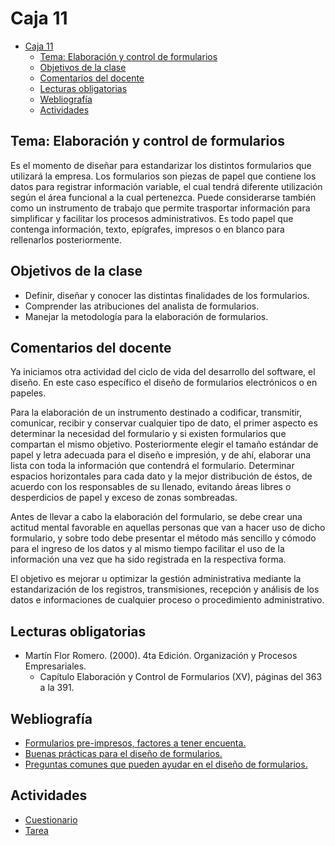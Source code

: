 # Caja 11

<!--toc:start-->
- [Caja 11](#caja-11)
  - [Tema: Elaboración y control de formularios](#tema-elaboración-y-control-de-formularios)
  - [Objetivos de la clase](#objetivos-de-la-clase)
  - [Comentarios del docente](#comentarios-del-docente)
  - [Lecturas obligatorias](#lecturas-obligatorias)
  - [Webliografía](#webliografía)
  - [Actividades](#actividades)
<!--toc:end-->

## Tema: Elaboración y control de formularios

Es el momento de diseñar para estandarizar los distintos formularios que utilizará la empresa. Los formularios son piezas de papel que contiene los datos para registrar información variable, el cual tendrá diferente utilización según el área funcional a la cual pertenezca. Puede considerarse también como un instrumento de trabajo que permite trasportar información para simplificar y facilitar los procesos administrativos. Es todo papel que contenga información, texto, epígrafes, impresos o en blanco para rellenarlos posteriormente.

## Objetivos de la clase

- Definir, diseñar y conocer las distintas finalidades de los formularios.
- Comprender las atribuciones del analista de formularios.
- Manejar la metodología para la elaboración de formularios.

## Comentarios del docente

Ya iniciamos otra actividad del ciclo de vida del desarrollo del software, el diseño. En este caso específico el diseño de formularios electrónicos o en papeles.

Para la elaboración de un instrumento destinado a codificar, transmitir, comunicar, recibir y conservar cualquier tipo de dato, el primer aspecto es determinar la necesidad del formulario y si existen formularios que compartan el mismo objetivo. Posteriormente elegir el tamaño estándar de papel y letra adecuada para el diseño e impresión, y de ahí, elaborar una lista con toda la información que contendrá el formulario. Determinar espacios horizontales para cada dato y la mejor distribución de éstos, de acuerdo con los responsables de su llenado, evitando áreas libres o desperdicios de papel y exceso de zonas sombreadas.

Antes de llevar a cabo la elaboración del formulario, se debe crear una actitud mental favorable en aquellas personas que van a hacer uso de dicho formulario, y sobre todo debe presentar el método más sencillo y cómodo para el ingreso de los datos y al mismo tiempo facilitar el uso de la información una vez que ha sido registrada en la respectiva forma.

El objetivo es mejorar u optimizar la gestión administrativa mediante la estandarización de los registros, transmisiones, recepción y análisis de los datos e informaciones de cualquier proceso o procedimiento administrativo.

## Lecturas obligatorias

- Martín Flor Romero. (2000). 4ta Edición. Organización y Procesos Empresariales.
  - Capítulo Elaboración y Control de Formularios (XV), páginas del 363 a la 391.

## Webliografía

- [Formularios pre-impresos, factores a tener encuenta.](http://www.gestiopolis.com/recursos/documentos/fulldocs/fin/disenoformularios.htm)
- [Buenas prácticas para el diseño de formularios.](http://www.torresburriel.com/weblog/2018/03/01/buenas-practicas-diseno-formularios/)
- [Preguntas comunes que pueden ayudar en el diseño de formularios.](http://controlformulariosluisiannello.blogspot.com/)

## Actividades

- [Cuestionario](./actividades/cuestionario.md)
- [Tarea](./actividades/tarea.md)
